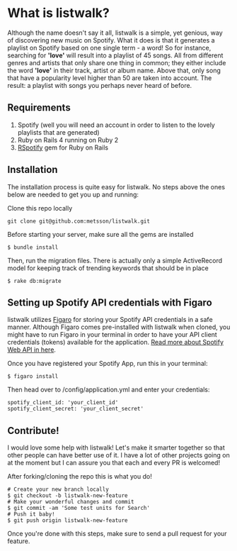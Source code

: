 # What is listwalk?
Although the name doesn't say it all, listwalk is a simple, yet genious, way of discovering new music on Spotify. What it does is that it generates a playlist on Spotify based on one single term - a word! So for instance, searching for **'love'** will result into a playlist of 45 songs. All from different genres and artists that only share one thing in common; they either include the word **'love'** in their track, artist or album name. Above that, only song that have a popularity level higher than 50 are taken into account. The result: a playlist with songs you perhaps never heard of before.

## Requirements

1. Spotify (well you will need an account in order to listen to the lovely playlists that are generated)
2. Ruby on Rails 4 running on Ruby 2
3. [RSpotify](https://github.com/guilhermesad/rspotify) gem for Ruby on Rails

## Installation

The installation process is quite easy for listwalk. No steps above the ones below are needed to get you up and running:

Clone this repo locally
	
	git clone git@github.com:metsson/listwalk.git

Before starting your server, make sure all the gems are installed

	$ bundle install

Then, run the migration files. There is actually only a simple ActiveRecord model for keeping track of trending keywords that should be in place

	$ rake db:migrate

## Setting up Spotify API credentials with Figaro

listwalk utilizes [Figaro](https://github.com/laserlemon/figaro) for storing your Spotify API credentials in a safe manner. Although Figaro comes pre-installed with listwalk when cloned, you might have to run Figaro in your terminal in order to have your API client credentials (tokens) available for the application. [Read more about Spotify Web API in here](https://developer.spotify.com/web-api/).

Once you have registered your Spotify App, run this in your terminal:

	$ figaro install

Then head over to /config/application.yml and enter your credentials:
	
	spotify_client_id: 'your_client_id'
	spotify_client_secret: 'your_client_secret'

## Contribute!

I would love some help with listwalk! Let's make it smarter together so that other people can have better use of it. I have a lot of other projects going on at the moment but I can assure you that each and every PR is welcomed! 

After forking/cloning the repo this is what you do!

	# Create your new branch locally
	$ git checkout -b listwalk-new-feature
	# Make your wonderful changes and commit
	$ git commit -am 'Some test units for Search'
	# Push it baby!
	$ git push origin listwalk-new-feature

Once you're done with this steps, make sure to send a pull request for your feature. 